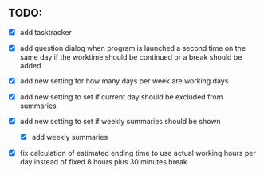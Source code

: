 <h2>TODO: </h2>

- [x] add tasktracker 
- [x] add question dialog when program is launched a second time on the same day if the worktime should be continued or a break should be added
- [x] add new setting for how many days per week are working days
- [x] add new setting to set if current day should be excluded from summaries
- [x] add new setting to set if weekly summaries should be shown
  - [x] add weekly summaries 
-[x] fix calculation of estimated ending time to use actual working hours per day instead of fixed 8 hours plus 30 minutes break
                  